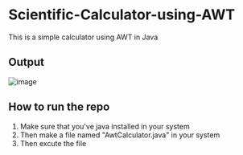 # Scientific-Calculator-using-AWT
This is a simple calculator using AWT in Java

## Output
![image](https://github.com/user-attachments/assets/9fa82ee1-e7e7-450a-a8b9-d0ca9a5468ab)


## How to run the repo
1. Make sure that you've java installed in your system
2. Then make a file named "AwtCalculator.java" in your system
3. Then excute the file
